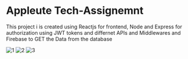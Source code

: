 # Appleute Tech-Assignemnt

This project i is created using Reactjs for frontend, Node and Express for authorization using JWT tokens and differnet APIs and Middlewares and Firebase to GET the Data from the database


![1](https://user-images.githubusercontent.com/71097818/213333107-912330c5-a988-485b-a2cb-50ae67e84771.png)
![2](https://user-images.githubusercontent.com/71097818/213333118-193721d6-5424-40e4-8697-d2dcd3016828.png)
![3](https://user-images.githubusercontent.com/71097818/213333131-2eeb1c71-3c91-4675-91f4-cdc54b72a6c3.png)
